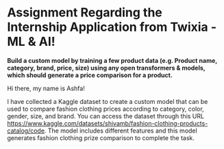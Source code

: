# Assignment Regarding the Internship Application from Twixia - ML & AI!

**Build a custom model by training a few product data (e.g. Product name, category, brand, price, size) using any open transformers & models, which should generate a price comparison for a product.**

Hi there, my name is Ashfa!

I have collected a Kaggle dataset to create a custom model that can be used to compare fashion clothing prices according to category, color, gender, size, and brand. You can access the dataset through this URL https://www.kaggle.com/datasets/shivamb/fashion-clothing-products-catalog/code.   The model includes different features and this model generates fashion clothing prize comparison to complete the task.

